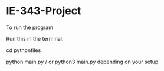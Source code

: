 # IE-343-Project

To run the program 

Run this in the terminal:

cd pythonfiles

python main.py / or python3 main.py depending on your setup 
